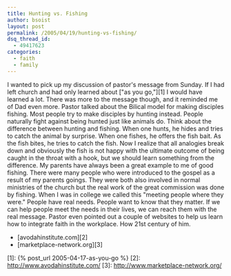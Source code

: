```yaml
---
title: Hunting vs. Fishing
author: bsoist
layout: post
permalink: /2005/04/19/hunting-vs-fishing/
dsq_thread_id:
  - 49417623
categories:
  - faith
  - family
---
```

I wanted to pick up my discussion of pastor's message from Sunday. If I had left church and had only learned about ["as you go,"][1] I would have learned a lot. There was more to the message though, and it reminded me of Dad even more. Pastor talked about the Bilical model for making disciples fishing. Most people try to make disciples by hunting instead. People naturally fight against being hunted just like animals do. Think about the difference between hunting and fishing. When one hunts, he hides and tries to catch the animal by surprise. When one fishes, he offers the fish bait. As the fish bites, he tries to catch the fish. Now I realize that all analogies break down and obviously the fish is not happy with the ultimate outcome of being caught in the throat with a hook, but we should learn something from the difference. My parents have always been a great example to me of good fishing. There were many people who were introduced to the gospel as a result of my parents goings. They were both also involved in normal ministries of the church but the real work of the great commission was done by fishing. When I was in college we called this "meeting people where they were." People have real needs. People want to know that they matter. If we can help people meet the needs in their lives, we can reach them with the real message. Pastor even pointed out a couple of websites to help us learn how to integrate faith in the workplace. How 21st century of him.

  * [avodahinstitute.com][2]
  * [marketplace-network.org][3]

 [1]: {% post_url 2005-04-17-as-you-go %}
 [2]: http://www.avodahinstitute.com/
 [3]: http://www.marketplace-network.org/

